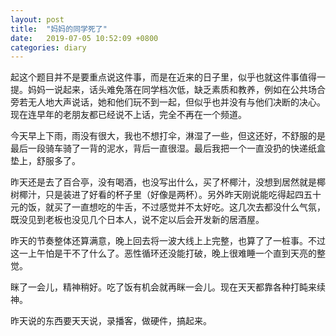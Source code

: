 ```yaml
---
layout: post
title:  "妈妈的同学死了"
date:   2019-07-05 10:52:09 +0800
categories: diary
---
```


起这个题目并不是要重点说这件事，而是在近来的日子里，似乎也就这件事值得一提。妈妈一说起来，话头难免落在同学档次低，缺乏素质和教养，例如在公共场合旁若无人地大声说话，她和他们玩不到一起，但似乎也并没有与他们决断的决心。现在连早年的老朋友都已经说不上话，完全不再在一个频道。

今天早上下雨，雨没有很大，我也不想打伞，淋湿了一些，但这还好，不舒服的是最后一段骑车骑了一背的泥水，背后一直很湿。最后我把一个一直没扔的快递纸盒垫上，舒服多了。

昨天还是去了百合亭，没有喝酒，也没写出什么，买了杯椰汁，没想到居然就是椰树椰汁，只是装进了好看的杯子里（好像是两杯）。另外昨天刚说能吃得起四五十元的饭，就买了一直想吃的牛舌，不过感觉并不太好吃。这几次去都没什么气氛，既没见到老板也没见几个日本人，说不定以后会开发新的居酒屋。

昨天的节奏整体还算满意，晚上回去将一波大线上上完整，也算了了一桩事。不过这一上午怕是干不了什么了。恶性循环还没能打破，晚上很难睡一个直到天亮的整觉。

眯了一会儿，精神稍好。吃了饭有机会就再眯一会儿。现在天天都靠各种打盹来续神。

昨天说的东西要天天说，录播客，做硬件，搞起来。
